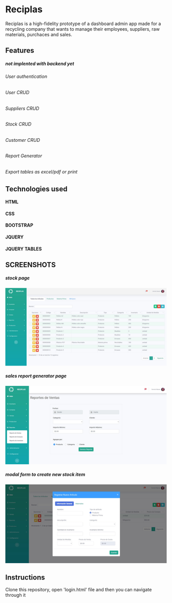 # Reciplas
Reciplas is a high-fidelity prototype of a dashboard admin app made for a recycling company that wants to manage their employees, suppliers, raw materials, purchaces and sales.

## Features
##### not implented with backend yet  

###### User authentication
###### User CRUD 
###### Suppliers CRUD
###### Stock CRUD
###### Customer CRUD
###### Report Generator
###### Export tables as excel/pdf or print 

## Technologies used

#### HTML
#### CSS
#### BOOTSTRAP
#### JQUERY
#### JQUERY TABLES 

## SCREENSHOTS
##### stock page 
![](screenshots/stockPage.jpg? "Stock Page")

##### sales report generator page
![](screenshots/sellsReportPage.jpg? "Stock Page")

##### modal form to create new stock item
![](screenshots/newStockItemForm.jpg? "newStockModal")


## Instructions

Clone this repository, open 'login.html' file and then you can navigate through it

